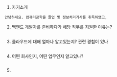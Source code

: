 1. 자기소개
```
안녕하세요. 컴퓨터공학을 졸업 및 정보처리기사를 취득하였고, 

```

2. 백엔드 개발자를 준비하다가 해당 직무를 지원한 이유는? 
```

```

3. 클라우드에 대해 얼마나 알고있는지? 관련 경험이 있나
```

```

4. 어떤 회사인지, 어떤 업무인지 알고있나? 
``` 

```

5. 